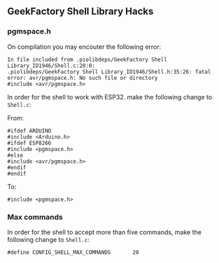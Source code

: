 

## GeekFactory Shell Library Hacks

### pgmspace.h

On compilation you may encouter the following error:

```
In file included from .piolibdeps/GeekFactory Shell Library_ID1946/Shell.c:20:0:
.piolibdeps/GeekFactory Shell Library_ID1946/Shell.h:35:26: fatal error: avr/pgmspace.h: No such file or directory
#include <avr/pgmspace.h>
```

In order for the shell to work with ESP32. make the following change to ```Shell.c```:

From:
```
#ifdef ARDUINO
#include <Arduino.h>
#ifdef ESP8266
#include <pgmspace.h>
#else
#include <avr/pgmspace.h>
#endif
#endif
```

To:
```
#include <pgmspace.h>
```

### Max commands

In order for the shell to accept more than five commands,  make the following change to ```Shell.c```:

```
#define CONFIG_SHELL_MAX_COMMANDS		20
```